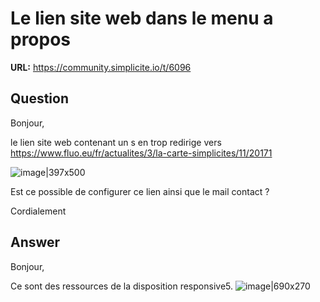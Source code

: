 # Le lien site web dans le menu a propos

**URL:** https://community.simplicite.io/t/6096

## Question
Bonjour,

le lien site web contenant un s en trop redirige vers https://www.fluo.eu/fr/actualites/3/la-carte-simplicites/11/20171

![image|397x500](upload://r6TGMKnL91r0eYTJ3IYLC9pfi7T.png)

Est ce possible de configurer ce lien ainsi que le mail contact ?

Cordialement

## Answer
Bonjour,

Ce sont des ressources de la disposition responsive5. 
![image|690x270](upload://nANcMAJQ5IpVnOqyov6zKECRRUq.png)
